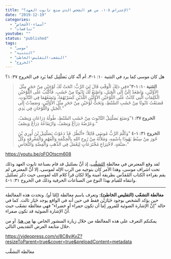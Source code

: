 ```yaml
---
title: "الإعتراض ١٠٥، من هو الشخص الذي صنع تابوت العهد؟"
date: "2019-12-19"
categories: 
  - "أسماء-الأشخاص"
  - "تناقضات"
youtube: ""
status: "published"
tags: 
  - "موسى"
  - "التثنية"
  - "التشعب-التقليص-الخاطئ"
  - "الخروج"
---
```


هل كان موسى كما يرد في التثنية ١٠: ١-٣، أم أنَّه كان بَصَلْئِيل كما يَرِد في الخروج ٣٧: ١؟

>  **التثنية ١٠: ١-٣**”«فِي ذلِكَ الْوَقْتِ قَالَ لِيَ الرَّبُّ: انْحَتْ لَكَ لَوْحَيْنِ مِنْ حَجَرٍ مِثْلَ الأَوَّلَيْنِ، وَاصْعَدْ إِلَيَّ إِلَى الْجَبَلِ، وَاصْنَعْ لَكَ تَابُوتًا مِنْ خَشَبٍ. فَأَكْتُبُ عَلَى اللَّوْحَيْنِ الْكَلِمَاتِ الَّتِي كَانَتْ عَلَى اللَّوْحَيْنِ الأَوَّلَيْنِ اللَّذَيْنِ كَسَرْتَهُمَا، وَتَضَعُهُمَا فِي التَّابُوتِ. فَصَنَعْتُ تَابُوتًا مِنْ خَشَبِ السَّنْطِ، وَنَحَتُّ لَوْحَيْنِ مِنْ حَجَرٍ مِثْلَ الأَوَّلَيْنِ، وَصَعِدْتُ إِلَى الْجَبَلِ وَاللَّوْحَانِ فِي يَدِي.“
> 
> **الخروج ٣٧: ١**”وَصَنَعَ بَصَلْئِيلُ التَّابُوتَ مِنْ خَشَبِ السَّنْطِ، طُولُهُ ذِرَاعَانِ وَنِصْفٌ، وَعَرْضُهُ ذِرَاعٌ وَنِصْفٌ، وَارْتِفَاعُهُ ذِرَاعٌ وَنِصْفٌ.“
> 
> **الخروج ٣١: ١-٤** ”وَكَلَّمَ الرَّبُّ مُوسَى قَائِلاً: «اُنْظُرْ. قَدْ دَعَوْتُ بَصَلْئِيلَ بْنَ أُورِي بْنَ حُورَ مِنْ سِبْطِ يَهُوذَا بِاسْمِهِ، وَمَلأْتُهُ مِنْ رُوحِ اللهِ بِالْحِكْمَةِ وَالْفَهْمِ وَالْمَعْرِفَةِ وَكُلِّ صَنْعَةٍ، لاخْتِرَاعِ مُخْتَرَعَاتٍ لِيَعْمَلَ فِي الذَّهَبِ وَالْفِضَّةِ وَالنُّحَاسِ،“

https://youtu.be/oFOOtscm608

لقد وقع المعترض في مغالطة [التَشعُّب](https://reasonofhope.com/2019/07/25/bifurcation/)، إذ أنَّ بصلئيل قد قام بصناعة تابوت العهد وذلك تحت اشراف موسى، وهذا الأمر كان بتوجيه من الرب الإله لموسى، إلا أنَّ المعترض لم يقم بقراءة الكتاب المُقدَّس بطريقة أمينة وإلا لكان قرأ كلام الله لموسى حيث ذكر بَصلئيل وانتقاه للقيام بهذا النوع من الصناعات الحرفية وذلك في الخروج ٣١: ١-٤.

* * *

**مغالطة التشعّب (التقليص الخاطئ):** وتعرف باسم مغالطة (إمّا أو). وتحدث هذه المغالطة حين يؤكد الشخص بوجود خَيَارَيْن فقط في حين أنه في الواقع يوجد خَيَار ثالث. كما في حالة ”إنَّ الإشارة الضوئية للمرور إما أن تكون حمراء أو خضراء“ فهي مغالطة تشعّب حيث أنّ الإشارة الضوئية قد تكون صفراء.

يمكنكم التعرف على هذه المغالطة من خلال زيارة المنشور الخاص بها [من هنا](https://reasonofhope.com/2019/07/25/bifurcation/). أو من خلال متابعة العرض التقديمي التالي.

https://videopress.com/v/8C8yiKvZ?resizeToParent=true&cover=true&preloadContent=metadata

مغالطة التشعُّب
